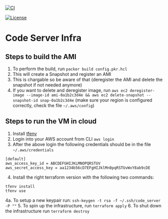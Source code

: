 [![CI](https://github.com/tanayseven/code-server-infra/actions/workflows/ci.yml/badge.svg)](https://github.com/tanayseven/code-server-infra/actions/workflows/ci.yml)

[![License](https://img.shields.io/github/license/tanayseven/code-server-infra)](https://opensource.org/licenses/MIT)

Code Server Infra
=================

Steps to build the AMI
----------------------

1. To perform the build, run `packer build config.pkr.hcl`
2. This will create a Snapshot and register an AMI
3. This is chargable so be aware of that (deregister the AMI and delete the snapshot if not needed anymore)
4. If you want to delete and deregister image, run `aws ec2 deregister-image --image-id ami-0a1b2c3d4e && aws ec2 delete-snapshot --snapshot-id snap-0a1b2c3d4e` (make sure your region is configured correctly, check the file `~/.aws/config`)

Steps to run the VM in cloud
----------------------------

1. Install [tfenv](https://github.com/tfutils/tfenv)
2. Login into your AWS account from CLI `aws login`
3. After the above login the following credentials should be in the file `~/.aws/credentials`
```
[default]
aws_access_key_id = ABCDEFGHIJKLMNOPQRSTUV
aws_secret_access_key = aa1234b56cD7EFgHIJklMn0pqRSTUvWxY8ab9cDE
```
4. Install the right terraform version with the following two commands:
```
tfenv install
tfenv use
```
4a. To setup a new keypair run: `ssh-keygen -t rsa -f ~/.ssh/code_server -P ""`
5. To spin up the infrastructure, run `terraform apply`
6. To shut down the infrastructure run `terraform destroy`
